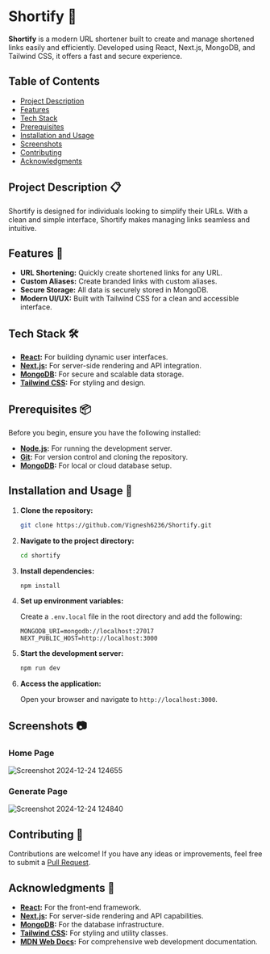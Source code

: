 # Shortify 🔗

**Shortify** is a modern URL shortener built to create and manage shortened links easily and efficiently. Developed using React, Next.js, MongoDB, and Tailwind CSS, it offers a fast and secure experience.

## Table of Contents

- [Project Description](#project-description-)
- [Features](#features-)
- [Tech Stack](#tech-stack-️)
- [Prerequisites](#prerequisites-)
- [Installation and Usage](#installation-and-usage-)
- [Screenshots](#screenshots-)
- [Contributing](#contributing-)
- [Acknowledgments](#acknowledgments-)

## Project Description 📋

Shortify is designed for individuals looking to simplify their URLs. With a clean and simple interface, Shortify makes managing links seamless and intuitive.

## Features 🌟

- **URL Shortening:** Quickly create shortened links for any URL.
- **Custom Aliases:** Create branded links with custom aliases.
- **Secure Storage:** All data is securely stored in MongoDB.
- **Modern UI/UX:** Built with Tailwind CSS for a clean and accessible interface.

## Tech Stack 🛠️

- **[React](https://reactjs.org/):** For building dynamic user interfaces.
- **[Next.js](https://nextjs.org/):** For server-side rendering and API integration.
- **[MongoDB](https://www.mongodb.com/):** For secure and scalable data storage.
- **[Tailwind CSS](https://tailwindcss.com/):** For styling and design.

## Prerequisites 📦

Before you begin, ensure you have the following installed:

- **[Node.js](https://nodejs.org/):** For running the development server.
- **[Git](https://git-scm.com/):** For version control and cloning the repository.
- **[MongoDB](https://www.mongodb.com/):** For local or cloud database setup.

## Installation and Usage 🚀

1. **Clone the repository:**

   ```bash
   git clone https://github.com/Vignesh6236/Shortify.git
   ```

2. **Navigate to the project directory:**

   ```bash
   cd shortify
   ```

3. **Install dependencies:**

   ```bash
   npm install
   ```

4. **Set up environment variables:**

   Create a `.env.local` file in the root directory and add the following:

   ```env
   MONGODB_URI=mongodb://localhost:27017
   NEXT_PUBLIC_HOST=http://localhost:3000
   ```

5. **Start the development server:**

   ```bash
   npm run dev
   ```

6. **Access the application:**

   Open your browser and navigate to `http://localhost:3000`.

## Screenshots 📷

### Home Page
![Screenshot 2024-12-24 124655](https://github.com/user-attachments/assets/6dc1c2cf-27e2-4f19-ae90-60f0c463dbd3)


### Generate Page
![Screenshot 2024-12-24 124840](https://github.com/user-attachments/assets/6595b113-7005-4596-8b2a-52bd7ce19d04)


## Contributing 🤝

Contributions are welcome! If you have any ideas or improvements, feel free to submit a [Pull Request](https://github.com/Vignesh6236/Shortify/pulls).

## Acknowledgments 🙏

- **[React](https://reactjs.org/):** For the front-end framework.
- **[Next.js](https://nextjs.org/):** For server-side rendering and API capabilities.
- **[MongoDB](https://www.mongodb.com/):** For the database infrastructure.
- **[Tailwind CSS](https://tailwindcss.com/):** For styling and utility classes.
- **[MDN Web Docs](https://developer.mozilla.org/en-US/):** For comprehensive web development documentation.
